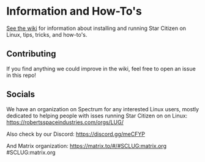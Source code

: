 # Information and How-To's

[See the wiki](https://github.com/starcitizen-lug/information-howtos/wiki) for information about installing and running Star Citizen on Linux, tips, tricks, and how-to's.

## Contributing

If you find anything we could improve in the wiki, feel free to open an issue in this repo!

## Socials

We have an organization on Spectrum for any interested Linux users, mostly dedicated to helping people with isses running Star Citizen on on Linux:
https://robertsspaceindustries.com/orgs/LUG/ 

Also check by our Discord:
https://discord.gg/meCFYP

And Matrix organization:
https://matrix.to/#/#SCLUG:matrix.org
#SCLUG:matrix.org
